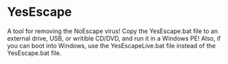 # YesEscape
A tool for removing the NoEscape virus! Copy the YesEscape.bat file to an external drive, USB, or writible CD/DVD, and run it in a Windows PE!
Also, if you can boot into Windows, use the YesEscapeLive.bat file instead of the YesEscape.bat file.
